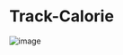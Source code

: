 # Track-Calorie
![image](https://user-images.githubusercontent.com/53392598/70806453-5d657a00-1de1-11ea-820c-452049a50ac8.png)
